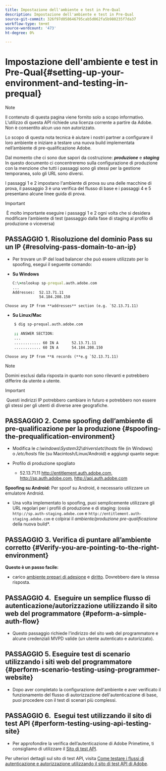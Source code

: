 ```yaml
---
title: Impostazione dell'ambiente e test in Pre-Qual
description: Impostazione dell'ambiente e test in Pre-Qual
source-git-commit: 326f97d058646795cab5d062fa5b980235f7da37
workflow-type: tm+mt
source-wordcount: '473'
ht-degree: 0%

---
```



# Impostazione dell&#39;ambiente e test in Pre-Qual{#setting-up-your-environment-and-testing-in-prequal}

>[!NOTE]
>
>Il contenuto di questa pagina viene fornito solo a scopo informativo. L’utilizzo di questa API richiede una licenza corrente a partire da Adobe. Non è consentito alcun uso non autorizzato.

Lo scopo di questa nota tecnica è aiutare i nostri partner a configurare il loro ambiente e iniziare a testare una nuova build implementata nell’ambiente di pre-qualificazione Adobe.

Dal momento che ci sono due sapori da costruzione: ***produzione*** e ***staging*** In questo documento ci concentreremo sulla configurazione di produzione con la menzione che tutti i passaggi sono gli stessi per la gestione temporanea, solo gli URL sono diversi.

I passaggi 1 e 2 impostano l&#39;ambiente di prova su una delle macchine di prova, il passaggio 3 è una verifica del flusso di base e i passaggi 4 e 5 presentano alcune linee guida di prova.

>[!IMPORTANT]
>
> È molto importante eseguire i passaggi 1 e 2 ogni volta che si desidera modificare l’ambiente di test (passaggio dalla fase di staging al profilo di produzione o viceversa)
 

## PASSAGGIO 1. Risoluzione del dominio Pass su un IP {#resolving-pass-domain-to-an-ip}

* Per trovare un IP del load balancer che può essere utilizzato per lo spoofing, esegui il seguente comando:

* **Su Windows**

   ```cmd
   C:\>nslookup sp-prequal.auth.adobe.com
   ...
   Addresses:  52.13.71.11
               54.184.208.150
   ```

```Choose any IP from **addresses** section (e.g. `52.13.71.11)```

* **Su Linux/Mac**

```sh
    $ dig sp-prequal.auth.adobe.com
    
    ;; ANSWER SECTION:
    ...
    ............ 60 IN A      52.13.71.11
    ............ 60 IN A      54.184.208.150
```

```Choose any IP from **A records (**e.g `52.13.71.11)```

>[!NOTE]
>
>Domini esclusi dalla risposta in quanto non sono rilevanti e potrebbero differire da utente a utente.

>[!IMPORTANT]
>
> Questi indirizzi IP potrebbero cambiare in futuro e potrebbero non essere gli stessi per gli utenti di diverse aree geografiche.


## PASSAGGIO 2.  Come spoofing dell’ambiente di pre-qualificazione per la produzione {#spoofing-the-prequalification-environment}

* Modifica le *c:\\windows\\System32\\drivers\\etc\\hosts* file (in Windows) o */etc/hosts* file (su Macintosh/Linux/Android) e aggiungi quanto segue:

* Profilo di produzione spogliato
   * 52.13.71.11 http://entitlement.auth.adobe.com, http://sp.auth.adobe.com, http://api.auth.adobe.com

**Spoofing su Android:** Per spoof su Android, è necessario utilizzare un emulatore Android.

* Una volta implementato lo spoofing, puoi semplicemente utilizzare gli URL regolari per i profili di produzione e di staging: (ossia `http://sp.auth-staging.adobe.com` e `http://entitlement.auth-staging.adobe.com` e colpirai il *ambiente/produzione pre-qualificazione* della nuova build*.


## PASSAGGIO 3.  Verifica di puntare all’ambiente corretto {#Verify-you-are-pointing-to-the-right-environment}

**Questo è un passo facile:**

* carico [ambiente prepari di adesione](https://entitlement-prequal.auth.adobe.com/environment.html) e [diritto](https://entitlement.auth.adobe.com/environment.html). Dovrebbero dare la stessa risposta.


## PASSAGGIO 4.  Eseguire un semplice flusso di autenticazione/autorizzazione utilizzando il sito web del programmatore {#peform-a-simple-auth-flow}

* Questo passaggio richiede l&#39;indirizzo del sito web del programmatore e alcune credenziali MVPD valide (un utente autenticato e autorizzato).

## PASSAGGIO 5.  Eseguire test di scenario utilizzando i siti web del programmatore {#perform-scenario-testing-using-programmer-website}

* Dopo aver completato la configurazione dell&#39;ambiente e aver verificato il funzionamento del flusso di autorizzazione dell&#39;autenticazione di base, puoi procedere con il test di scenari più complessi.


## PASSAGGIO 6.  Esegui test utilizzando il sito di test API {#perform-testing-using-api-testing-site}

* Per approfondire la verifica dell’autenticazione di Adobe Primetime, ti consigliamo di utilizzare il [Sito di test API](http://entitlement-prequal.auth.adobe.com/apitest/api.html).

Per ulteriori dettagli sul sito di test API, visita [Come testare i flussi di autenticazione e autorizzazione utilizzando il sito di test API di Adobe](/help/authentication/test-authn-authz-flows-using-adobes-api-test-site.md).

